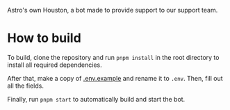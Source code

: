 Astro's own Houston, a bot made to provide support to our support team.

# How to build
To build, clone the repository and run `pnpm install` in the root directory to install all required dependencies.

After that, make a copy of [.env.example](.env.example) and rename it to `.env`. Then, fill out all the fields.

Finally, run `pnpm start` to automatically build and start the bot.
